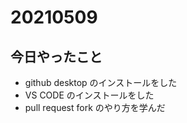 # 20210509

## 今日やったこと

- github desktop のインストールをした
- VS CODE のインストールをした
- pull request fork のやり方を学んだ

